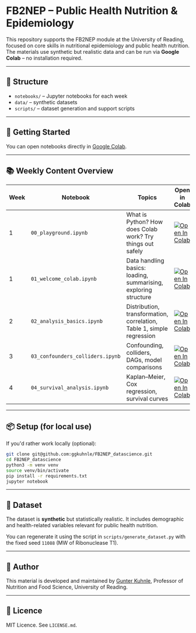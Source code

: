 # FB2NEP – Public Health Nutrition & Epidemiology

This repository supports the FB2NEP module at the University of Reading, focused on core skills in nutritional epidemiology and public health nutrition. The materials use synthetic but realistic data and can be run via **Google Colab** – no installation required.

---

## 📁 Structure

- `notebooks/` – Jupyter notebooks for each week
- `data/` – synthetic datasets
- `scripts/` – dataset generation and support scripts

---

## 🚀 Getting Started

You can open notebooks directly in [Google Colab](https://colab.research.google.com/).

---

## 📚 Weekly Content Overview

| Week | Notebook | Topics | Open in Colab |
|------|----------|--------|---------------|
| 1 | `00_playground.ipynb` | What is Python? How does Colab work? Try things out safely | [![Open In Colab](https://colab.research.google.com/assets/colab-badge.svg)](https://colab.research.google.com/github/ggkuhnle/FB2NEP_datascience/blob/main/notebooks/00_playground.ipynb) |
| 1 | `01_welcome_colab.ipynb` | Data handling basics: loading, summarising, exploring structure | [![Open In Colab](https://colab.research.google.com/assets/colab-badge.svg)](https://colab.research.google.com/github/ggkuhnle/FB2NEP_datascience/blob/main/notebooks/01_welcome_colab.ipynb) |
| 2 | `02_analysis_basics.ipynb` | Distribution, transformation, correlation, Table 1, simple regression | [![Open In Colab](https://colab.research.google.com/assets/colab-badge.svg)](https://colab.research.google.com/github/ggkuhnle/FB2NEP_datascience/blob/main/notebooks/02_analysis_basics.ipynb) |
| 3 | `03_confounders_colliders.ipynb` | Confounding, colliders, DAGs, model comparisons | [![Open In Colab](https://colab.research.google.com/assets/colab-badge.svg)](https://colab.research.google.com/github/ggkuhnle/FB2NEP_datascience/blob/main/notebooks/03_confounders_colliders.ipynb) |
| 4 | `04_survival_analysis.ipynb` | Kaplan–Meier, Cox regression, survival curves | [![Open In Colab](https://colab.research.google.com/assets/colab-badge.svg)](https://colab.research.google.com/github/ggkuhnle/FB2NEP_datascience/blob/main/notebooks/04_survival_analysis.ipynb) |

---

## 📦 Setup (for local use)

If you'd rather work locally (optional):

```bash
git clone git@github.com:ggkuhnle/FB2NEP_datascience.git
cd FB2NEP_datascience
python3 -m venv venv
source venv/bin/activate
pip install -r requirements.txt
jupyter notebook
```

---

## 🔬 Dataset

The dataset is **synthetic** but statistically realistic. It includes demographic and health-related variables relevant for public health nutrition.

You can regenerate it using the script in `scripts/generate_dataset.py` with the fixed seed `11088` (MW of Ribonuclease T1).

---

## 👤 Author

This material is developed and maintained by [Gunter Kuhnle](https://www.reading.ac.uk/), Professor of Nutrition and Food Science, University of Reading.

---

## 📝 Licence

MIT Licence. See `LICENSE.md`.
